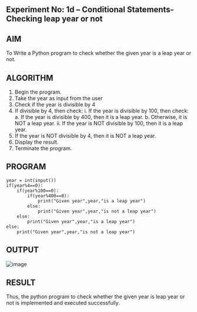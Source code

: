 ## Experiment No: 1d – Conditional Statements- Checking leap year or not

## AIM  
To Write a Python program to check whether the given year is a leap year or not.

## ALGORITHM  
1. Begin the program.  
2. Take the year as input from the user
3. Check if the year is divisible by 4
4. If divisible by 4, then check:
   i. If the year is divisible by 100, then check:
       a. If the year is divisible by 400, then it is a leap year.
       b. Otherwise, it is NOT a leap year.
   ii. If the year is NOT divisible by 100, then it is a leap year.
5. If the year is NOT divisible by 4, then it is NOT a leap year.
6. Display the result.
7. Terminate the program.

## PROGRAM
    year = int(input())
    if(year%4==0):
        if(year%100==0):
            if(year%400==0):
                print("Given year",year,"is a leap year")
            else:
                print("Given year",year,"is not a leap year")
        else:
            print("Given year",year,"is a leap year")
    else:
        print("Given year",year,"is not a leap year")

## OUTPUT

![image](https://github.com/user-attachments/assets/4e13ff02-8418-4469-9076-da24d9278c73)

## RESULT
Thus, the python program to check whether the given year is leap year or not is implemented and executed successfully.
